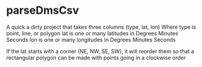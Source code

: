 # parseDmsCsv

A quick a dirty project that takes three columns (type, lat, lon)
Where type is point, line, or polygon
lat is one or many latitudes in Degrees Minutes Seconds
lon is one or many longitudes in Degrees Minutes Seconds

If the lat starts with a corner (NE, NW, SE, SW), it will reorder them so that a rectangular polygon can be made with points going in a clockwise order
